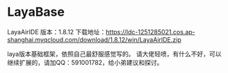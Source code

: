 # LayaBase

LayaAirIDE 版本：1.8.12
下载地址：https://ldc-1251285021.cos.ap-shanghai.myqcloud.com/download/1.8.12/win/LayaAirIDE.zip

laya版本基础框架，依照自己最舒服感觉写的。
请大佬轻喷，有什么不好，可以继续扩展的，请加QQ：591001782，给小弟建议和探讨。